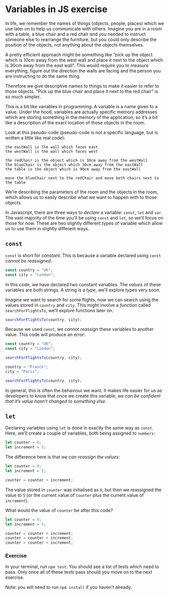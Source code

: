 # Variables in JS exercise

In life, we remember the names of things (objects, people, places) which we use later on to help us communicate with others. Imagine you are in a room with a table, a blue chair and a red chair and you needed to instruct someone else to rearrange the furniture, but you could only describe the position of the objects, not anything about the objects themselves.

A pretty efficient approach might be something like “pick up the object which is 10cm away from the west wall and place it next to the object which is 30cm away from the east wall”. This would require you to measure everything, figure out the direction the walls are facing and the person you are instructing to do the same thing.

Therefore we give descriptive names to things to make it easier to refer to those objects. “Pick up the blue chair and place it next to the red chair” is so much simpler.

This is a bit like variables in programming. A variable is a name given to a value. Under the hood, variables are actually specific memory addresses which are storing something in the memory of the application, so it’s a bit like a description of the exact location of those objects in the room.

Look at this pseudo-code (pseudo-code is not a specific language, but is written a little like real code):

```
the eastWall is the wall which faces east
the westWall is the wall which faces west

the redChair is the object which is 10cm away from the westWall
the blueChair is the object which 30cm away from the eastWall
the table is the object which is 90cm away from the eastWall

move the blueChair next to the redChair and move both chairs next to the table
```

We’re describing the parameters of the room and the objects in the room, which allows us to easily describe what we want to happen with to those objects.

In Javascript, there are three ways to _declare_ a variable: `const`, `let` and `var`. The vast majority of the time you’ll be using `const` and `let`, so we’ll focus on those for now. These are two slightly different types of variable which allow us to use them in slightly different ways.

## `const`

`const` is short for _constant_. This is because a variable declared using `const` _cannot be reassigned_.

```javascript
const country = "UK";
const city = "London";
```

In this code, we have declared two constant variables. The _values_ of these variables are both strings. A string is a _type_, we’ll explore types very soon.

Imagine we want to search for some flights, now we can search using the values stored in `country` and `city`. This might involve a _function_ called `searchForFlightsTo`, we’ll explore functions later on.

```javascript
searchForFlightsTo(country, city);
```

Because we used `const`, we _cannot reassign_ these variables to another value. This code will produce an error:

```javascript
const country = "UK";
const city = "London";

searchForFlightsTo(country, city);

country = "France";
city = "Paris";

searchForFlightsTo(country, city);
```

In general, this is often the behaviour we want. It makes life easier for us as developers to know that once we create this variable, _we can be confident that it’s value hasn’t changed to something else_.

## `let`

Declaring variables using `let` is done in exactly the same way as `const`. Here, we'll create a couple of variables, both being assigned to `numbers`:

```javascript
let counter = 0;
let increment = 5;
```

The difference here is that _we can reassign the values_:

```javascript
let counter = 0;
let increment = 5;

counter = counter + increment;
```

The value stored in `counter` was initialised as `0`, but then we reassigned the value to `5` (or the current value of `counter` plus the current value of `increment`).

What would the value of `counter` be after this code?

```javascript
let counter = 0;
let increment = 5;

counter = counter + increment;
counter = counter + increment;
counter = counter + increment;
```

### Exercise

In your terminal, run `npm test`. You should see a list of tests which need to pass. Only once all of these tests pass should you move on to the next exercise.

Note: you will need to run `npm install` if you haven't already.
